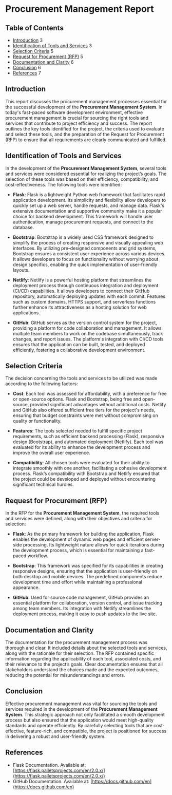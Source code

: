 # Procurement Management Report

## Table of Contents
- [Introduction](#introduction)	3
- [Identification of Tools and Services](#identification-of-tools-and-services)	3
- [Selection Criteria](#selection-criteria)	5
- [Request for Procurement (RFP)](#request-for-procurement-rfp)	5
- [Documentation and Clarity](#documentation-and-clarity)	6
- [Conclusion](#conclusion)	6
- [References](#references)	7

## Introduction
This report discusses the procurement management processes essential for the successful development of the **Procurement Management System**. In today's fast-paced software development environment, effective procurement management is crucial for sourcing the right tools and services that contribute to project efficiency and success. The report outlines the key tools identified for the project, the criteria used to evaluate and select these tools, and the preparation of the Request for Procurement (RFP) to ensure that all requirements are clearly communicated and fulfilled.

## Identification of Tools and Services
In the development of the **Procurement Management System**, several tools and services were considered essential for realizing the project’s goals. The selection of these tools was based on their efficiency, compatibility, and cost-effectiveness. The following tools were identified:

- **Flask**: Flask is a lightweight Python web framework that facilitates rapid application development. Its simplicity and flexibility allow developers to quickly set up a web server, handle requests, and manage data. Flask's extensive documentation and supportive community make it a popular choice for backend development. This framework will handle user authentication, manage procurement requests, and connect to the database.

- **Bootstrap**: Bootstrap is a widely used CSS framework designed to simplify the process of creating responsive and visually appealing web interfaces. By utilizing pre-designed components and grid systems, Bootstrap ensures a consistent user experience across various devices. It allows developers to focus on functionality without worrying about design specifics, enabling the quick implementation of user-friendly layouts.

- **Netlify**: Netlify is a powerful hosting platform that streamlines the deployment process through continuous integration and deployment (CI/CD) capabilities. It allows developers to connect their GitHub repository, automatically deploying updates with each commit. Features such as custom domains, HTTPS support, and serverless functions further enhance its attractiveness as a hosting solution for web applications.

- **GitHub**: GitHub serves as the version control system for the project, providing a platform for code collaboration and management. It allows multiple team members to work on the codebase simultaneously, track changes, and report issues. The platform's integration with CI/CD tools ensures that the application can be built, tested, and deployed efficiently, fostering a collaborative development environment.

## Selection Criteria
The decision concerning the tools and services to be utilized was made according to the following factors:

- **Cost**: Each tool was assessed for affordability, with a preference for free or open-source options. Flask and Bootstrap, being free and open-source, provided significant advantages without additional costs. Netlify and GitHub also offered sufficient free tiers for the project's needs, ensuring that budget constraints were met without compromising on quality or functionality.

- **Features**: The tools selected needed to fulfill specific project requirements, such as efficient backend processing (Flask), responsive design (Bootstrap), and automated deployment (Netlify). Each tool was evaluated for its ability to enhance the development process and improve the overall user experience.

- **Compatibility**: All chosen tools were evaluated for their ability to integrate smoothly with one another, facilitating a cohesive development process. Flask’s compatibility with Bootstrap and Netlify ensured that the project could be developed and deployed without encountering significant technical hurdles. 

## Request for Procurement (RFP)
In the RFP for the **Procurement Management System**, the required tools and services were defined, along with their objectives and criteria for selection:

- **Flask**: As the primary framework for building the application, Flask enables the development of dynamic web pages and efficient server-side processing. Its lightweight nature allows for quick iterations during the development process, which is essential for maintaining a fast-paced workflow.

- **Bootstrap**: This framework was specified for its capabilities in creating responsive designs, ensuring that the application is user-friendly on both desktop and mobile devices. The predefined components reduce development time and effort while maintaining a professional appearance.


- **GitHub**: Used for source code management, GitHub provides an essential platform for collaboration, version control, and issue tracking among team members. Its integration with Netlify streamlines the deployment process, making it easy to push updates to the live site.

## Documentation and Clarity
The documentation for the procurement management process was thorough and clear. It included details about the selected tools and services, along with the rationale for their selection. The RFP contained specific information regarding the applicability of each tool, associated costs, and their relevance to the project’s goals. Clear documentation ensures that all stakeholders understand the choices made and the expected outcomes, reducing the potential for misunderstandings and errors.

## Conclusion
Effective procurement management was vital for sourcing the tools and services required in the development of the **Procurement Management System**. This strategic approach not only facilitated a smooth development process but also ensured that the application would meet high-quality standards and operate efficiently. By carefully selecting tools that are cost-effective, feature-rich, and compatible, the project is positioned for success in delivering a robust and user-friendly system.

## References
- Flask Documentation. Available at: [https://flask.palletsprojects.com/en/2.0.x/](https://flask.palletsprojects.com/en/2.0.x/)
- GitHub Documentation. Available at: [https://docs.github.com/en](https://docs.github.com/en)
